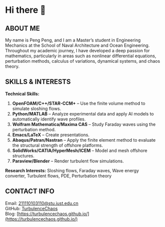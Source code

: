 # Hi there 👋

<!--
**TurbulenceChaos/TurbulenceChaos** is a ✨ _special_ ✨ repository because its `README.md` (this file) appears on your GitHub profile.

Here are some ideas to get you started:

- 🔭 I’m currently working on ...
- 🌱 I’m currently learning ...
- 👯 I’m looking to collaborate on ...
- 🤔 I’m looking for help with ...
- 💬 Ask me about ...
- 📫 How to reach me: ...
- 😄 Pronouns: ...
- ⚡ Fun fact: ...
-->

## ABOUT ME
My name is Peng Peng, and I am a Master’s student in Engineering Mechanics at the School of Naval Architecture and Ocean Engineering. Throughout my academic journey, I have developed a deep passion for mathematics, particularly in areas such as nonlinear differential equations, perturbation methods, calculus of variations, dynamical systems, and chaos theory.

## SKILLS & INTERESTS
**Technical Skills:**
1. **OpenFOAM/C++/STAR-CCM+** – Use the finite volume method to simulate sloshing flows.
2. **Python/MATLAB** – Analyze experimental data and apply AI models to automatically identify wave profiles.
3. **Wolfram Mathematica/Maxima CAS** – Study Faraday waves using the perturbation method.
4. **Emacs/LaTeX** – Create presentations.
5. **Abaqus/Patran/Nastran** – Apply the finite element method to evaluate the structural strength of offshore platforms.
6. **SolidWorks/CATIA/HyperMesh/ICEM** – Model and mesh offshore structures.
7. **Paraview/Blender** – Render turbulent flow simulations.

**Research Interests:** Sloshing flows, Faraday waves, Wave energy converter, Turbulent flows, PDE, Perturbation theory

## CONTACT INFO
Email: [211110103110@stu.just.edu.cn](mailto:211110103110@stu.just.edu.cn) \
GitHub: [TurbulenceChaos](https://github.com/TurbulenceChaos) \
Blog: [https://turbulencechaos.github.io/](https://turbulencechaos.github.io/)
